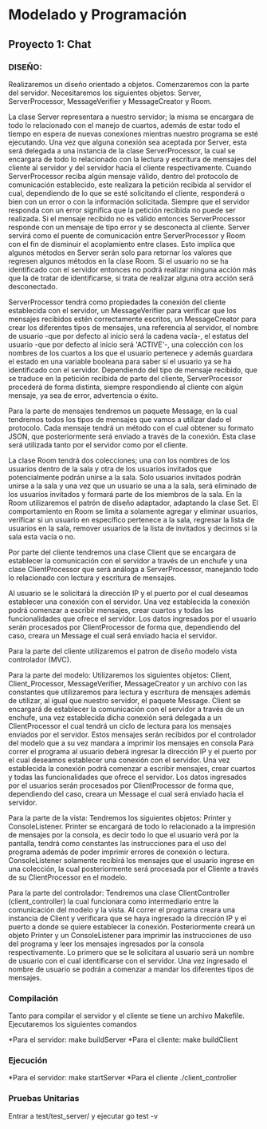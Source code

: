Modelado y Programación
=======================

Proyecto 1: Chat
-----------------


### DISEÑO:

Realizaremos un diseño orientado a objetos.
Comenzaremos con la parte del servidor. Necesitaremos los siguientes objetos: Server, ServerProcessor, MessageVerifier y MessageCreator y Room.

La clase Server representara a nuestro servidor; la misma se encargara de todo lo relacionado con el manejo de cuartos, además de estar todo el tiempo en espera de nuevas conexiones mientras nuestro programa se esté ejecutando. Una vez que alguna conexión sea aceptada por Server, esta será delegada a una instancia de la clase ServerProcessor, la cual se encargara de todo lo relacionado con la lectura y escritura de mensajes del cliente al servidor y del servidor hacia el cliente respectivamente. Cuando ServerProcessor reciba algún mensaje válido, dentro del protocolo de comunicación establecido, este realizara la petición recibida al servidor el cual, dependiendo de lo que se esté solicitando el cliente, responderá o bien con un error o con la información solicitada. Siempre que el servidor responda con un error significa que la petición recibida no puede ser realizada. Si el mensaje recibido no es válido entonces ServerProcessor responde con un mensaje de tipo error y se desconecta al cliente. Server servirá como el puente de comunicación entre ServerProcessor y Room con el fin de disminuir el acoplamiento entre clases. Esto implica que algunos métodos en Server serán solo para retornar los valores que regresen algunos métodos en la clase Room. Si el usuario no se ha identificado con el servidor entonces no podrá realizar ninguna acción más que la de tratar de identificarse, si trata de realizar alguna otra acción será desconectado.

ServerProcessor tendrá como propiedades la conexión del cliente establecida con el servidor, un MessageVerifier para verificar que los mensajes recibidos estén correctamente escritos, un MessageCreator para crear los diferentes tipos de mensajes, una referencia al servidor, el nombre de usuario -que por defecto al inicio será la cadena vacía-, el estatus del usuario -que por defecto al inicio será 'ACTIVE'-, una colección con los nombres de los cuartos a los que el usuario pertenece y además guardara el estado en una variable booleana para saber sí el usuario ya se ha identificado con el servidor. Dependiendo del tipo de mensaje recibido, que se traduce en la petición recibida de parte del cliente, ServerProcessor procederá de forma distinta, siempre respondiendo al cliente con algún mensaje, ya sea de error, advertencia o éxito.

Para la parte de mensajes tendremos un paquete Message, en la cual tendremos todos los tipos de mensajes que vamos a utilizar dado el protocolo. Cada mensaje tendrá un método con el cual obtener su formato JSON, que posteriormente será enviado a través de la conexión. Esta clase será utilizada tanto por el servidor como por el cliente.

La clase Room tendrá dos colecciones; una con los nombres de los usuarios dentro de la sala y otra de los usuarios invitados que potencialmente podrán unirse a la sala. Solo usuarios invitados podrán unirse a la sala y una vez que un usuario se una a la sala, será eliminado de los usuarios invitados y formará parte de los miembros de la sala. En la Room utilizaremos el patrón de diseño adaptador, adaptando la clase Set.
El comportamiento en Room se limita a solamente agregar y eliminar usuarios, verificar si un usuario en específico pertenece a la sala, regresar la lista de usuarios en la sala, remover usuarios de la lista de invitados y decirnos si la sala esta vacía o no.

Por parte del cliente tendremos una clase Client que se encargara de establecer la comunicación con el servidor a través de un enchufe y una clase ClientProcessor que será análoga a ServerProcessor, manejando todo lo relacionado con lectura y escritura de mensajes.

Al usuario se le solicitará la dirección IP y el puerto por el cual deseamos establecer una conexión con el servidor. Una vez establecida la conexión podrá comenzar a escribir mensajes, crear cuartos y todas las funcionalidades que ofrece el servidor. Los datos ingresados por el usuario serán procesados por ClientProcessor de forma que, dependiendo del caso, creara un Message el cual será enviado hacia el servidor.

Para la parte del cliente utilizaremos el patron de diseño modelo vista controlador (MVC).

Para la parte del modelo: Utilizaremos los siguientes objetos: Client, Client_Processor, MessageVerifier, MessageCreator y un archivo con las constantes que utilizaremos para lectura y escritura de mensajes además de utilizar, al igual que nuestro servidor, el paquete Message. Client se encargará de establecer la comunicación con el servidor a través de un enchufe, una vez establecida dicha conexión será delegada a un ClientProcessor el cual tendrá un ciclo de lectura para los mensajes enviados por el servidor. Estos mensajes serán recibidos por el controlador del modelo que a su vez mandara a imprimir los mensajes en consola
Para correr el programa al usuario deberá ingresar la dirección IP y el puerto por el cual deseamos establecer una conexión con el servidor. Una vez establecida la conexión podrá comenzar a escribir mensajes, crear cuartos y todas las funcionalidades que ofrece el servidor. Los datos ingresados por el usuarios serán procesados por ClientProcessor de forma que, dependiendo del caso, creara un Message el cual será enviado hacia el servidor.

Para la parte de la vista: Tendremos los siguientes objetos: Printer y ConsoleListener. Printer se encargará de todo lo relacionado a la impresión de mensajes por la consola, es decir todo lo que el usuario verá por la pantalla, tendrá como constantes las instrucciones para el uso del programa además de poder imprimir  errores de conexión o lectura. ConsoleListener solamente recibirá los mensajes que el usuario ingrese en una colección, la cual posteriormente será procesada por el Cliente a través de su ClientProcessor en el modelo.

Para la parte del controlador: Tendremos una clase ClientController (client_controller) la cual funcionara como intermediario entre la comunicación del modelo y la vista. Al correr el programa creara una instancia de Client y verificara que se haya ingresado la dirección IP y el puerto a donde se quiere establecer la conexión. Posteriormente creará un objeto Printer y un ConsoleListener para imprimir las instrucciones de uso del programa y leer los mensajes ingresados por la consola respectivamente. Lo primero que se le solicitara al usuario será un nombre de usuario con el cual identificarse con el servidor. Una vez ingresado el nombre de usuario se podrán a comenzar a mandar los diferentes tipos de mensajes.
 
### Compilación

Tanto para compilar el servidor y el cliente se tiene un archivo Makefile. Ejecutaremos los siguientes comandos

*Para el servidor: make buildServer
*Para el cliente: make buildClient

### Ejecución

*Para el servidor: make startServer
*Para el cliente ./client_controller

### Pruebas Unitarias
Entrar a test/test_server/ y ejecutar go test -v